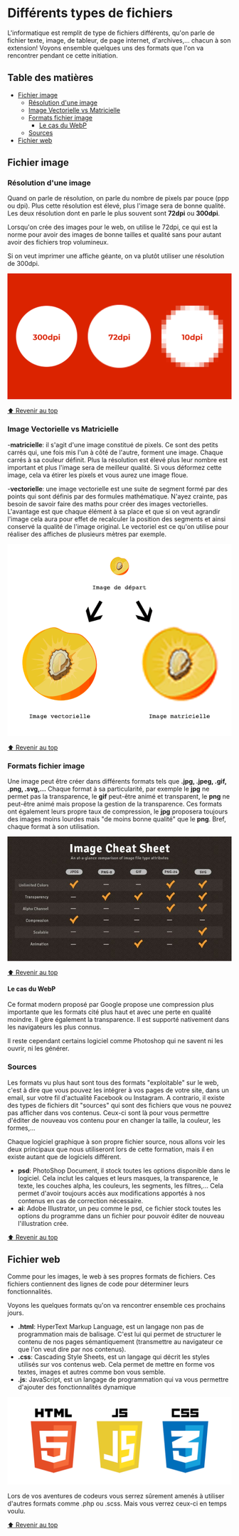 <!-- omit in toc -->
# Différents types de fichiers

L'informatique est remplit de type de fichiers différents, qu'on parle de fichier texte, image, de tableur, de page internet, d'archives,... chacun à son extension! Voyons ensemble quelques uns des formats que l'on va rencontrer pendant ce cette initiation.

<!-- omit in toc -->
## Table des matières

- [Fichier image](#fichier-image)
  - [Résolution d'une image](#résolution-dune-image)
  - [Image Vectorielle vs Matricielle](#image-vectorielle-vs-matricielle)
  - [Formats fichier image](#formats-fichier-image)
    - [Le cas du WebP](#le-cas-du-webp)
  - [Sources](#sources)
- [Fichier web](#fichier-web)

## Fichier image

### Résolution d'une image

Quand on parle de résolution, on parle du nombre de pixels par pouce (ppp ou dpi). Plus cette résolution est élevé, plus l'image sera de bonne qualité. Les deux résolution dont en parle le plus souvent sont **72dpi** ou **300dpi**. 

Lorsqu'on crée des images pour le web, on utilise le 72dpi, ce qui est la norme pour avoir des images de bonne tailles et qualité sans pour autant avoir des fichiers trop volumineux. 

Si on veut imprimer une affiche géante, on va plutôt utiliser une résolution de 300dpi.

![résolution](./img/1/resolution.jpeg)

[:arrow_up: Revenir au top](#différents-types-de-fichiers)

### Image Vectorielle vs Matricielle

-**matricielle**: il s'agit d'une image constitué de pixels. Ce sont des petits carrés qui, une fois mis l'un à côté de l'autre, forment une image. Chaque carrés à sa couleur définit. Plus la résolution est élevé plus leur nombre est important et plus l'image sera de meilleur qualité. Si vous déformez cette image, cela va étirer les pixels et vous aurez une image floue.

-**vectorielle**: une image vectorielle est une suite de segment formé par des points qui sont définis par des formules mathématique. N'ayez crainte, pas besoin de savoir faire des maths pour créer des images vectorielles. L'avantage est que chaque élément à sa place et que si on veut agrandir l'image cela aura pour effet de recalculer la position des segments et ainsi conservé la qualité de l'image original. Le vectoriel est ce qu'on utilise pour réaliser des affiches de plusieurs mètres par exemple.

![vecteur-vs-pixel](img/1/vecteur-vs-matricielle.png)

[:arrow_up: Revenir au top](#différents-types-de-fichiers)

### Formats fichier image

Une image peut être créer dans différents formats tels que **.jpg, .jpeg, .gif, .png, .svg,...** Chaque format à sa particularité, par exemple le **jpg** ne permet pas la transparence, le **gif** peut-être animé et transparent, le **png** ne peut-être animé mais propose la gestion de la transparence. Ces formats ont également leurs propre taux de compression, le **jpg** proposera toujours des images moins lourdes mais "de moins bonne qualité" que le **png**. Bref, chaque format à son utilisation.

![diff-format-images](img/1/Format-image-difference-jpg-gif-png-svg.jpeg)

[:arrow_up: Revenir au top](#différents-types-de-fichiers)

#### Le cas du WebP

Ce format modern proposé par Google propose une compression plus importante que les formats cité plus haut et avec une perte en qualité moindre. Il gère également la transparence. Il est supporté nativement dans les navigateurs les plus connus.

Il reste cependant certains logiciel comme Photoshop qui ne savent ni les ouvrir, ni les générer.

### Sources

Les formats vu plus haut sont tous des formats "exploitable" sur le web, c'est à dire que vous pouvez les intégrer à vos pages de votre site, dans un email, sur votre fil d'actualité Facebook ou Instagram. A contrario, il existe des types de fichiers dit "sources" qui sont des fichiers que vous ne pouvez pas afficher dans vos contenus. Ceux-ci sont là pour vous permettre d'éditer de nouveau vos contenu pour en changer la taille, la couleur, les formes,...

Chaque logiciel graphique à son propre fichier source, nous allons voir les deux principaux que nous utiliseront lors de cette formation, mais il en existe autant que de logiciels différent. 

- **psd**: PhotoShop Document, il stock toutes les options disponible dans le logiciel. Cela inclut les calques et leurs masques, la transparence, le texte, les couches alpha, les couleurs, les segments, les filtres,... Cela permet d'avoir toujours accès aux modifications apportés à nos contenus en cas de correction nécessaire. 
- **ai**: Adobe Illustrator, un peu comme le psd, ce fichier stock toutes les options du programme dans un fichier pour pouvoir éditer de nouveau l'illustration crée.

[:arrow_up: Revenir au top](#différents-types-de-fichiers)

## Fichier web

Comme pour les images, le web à ses propres formats de fichiers. Ces fichiers contiennent des lignes de code pour déterminer leurs fonctionnalités.

Voyons les quelques formats qu'on va rencontrer ensemble ces prochains jours.

- **.html**: HyperText Markup Language, est un langage non pas de programmation mais de balisage. C'est lui qui permet de structurer le contenu de nos pages sémantiquement (transmettre au navigateur ce que l'on veut dire par nos contenus).
- **.css**: Cascading Style Sheets, est un langage qui décrit les styles utilisés sur vos contenus web. Cela permet de mettre en forme vos textes, images et autres comme bon vous semble.
- **.js**: JavaScript, est un langage de programmation qui va vous permettre d'ajouter des fonctionnalités dynamique 

![css-html-js-logo](img/1/html_css_js.png)

Lors de vos aventures de codeurs vous serrez sûrement amenés à utiliser  d'autres formats comme .php ou .scss. Mais vous verrez ceux-ci en temps voulu.

[:arrow_up: Revenir au top](#différents-types-de-fichiers)
